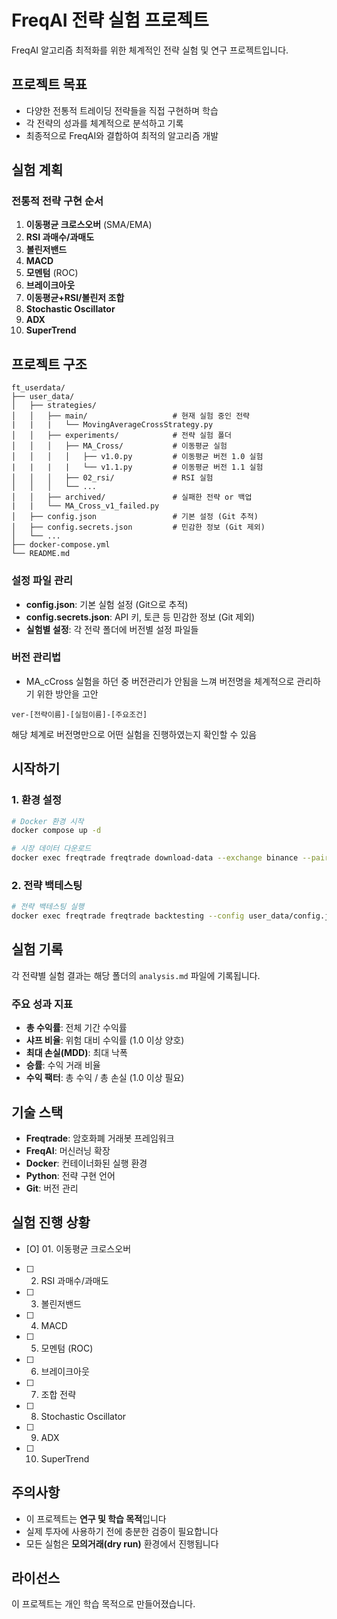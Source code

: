 # FreqAI 전략 실험 프로젝트

FreqAI 알고리즘 최적화를 위한 체계적인 전략 실험 및 연구 프로젝트입니다.

## 프로젝트 목표

- 다양한 전통적 트레이딩 전략들을 직접 구현하며 학습
- 각 전략의 성과를 체계적으로 분석하고 기록
- 최종적으로 FreqAI와 결합하여 최적의 알고리즘 개발

## 실험 계획

### 전통적 전략 구현 순서
1. **이동평균 크로스오버** (SMA/EMA) 
2. **RSI 과매수/과매도** 
3. **볼린저밴드** 
4. **MACD** 
5. **모멘텀** (ROC) 
6. **브레이크아웃** 
7. **이동평균+RSI/볼린저 조합** 
8. **Stochastic Oscillator** 
9. **ADX** 
10. **SuperTrend** 

## 프로젝트 구조

```
ft_userdata/
├── user_data/
│   ├── strategies/
│   │   ├── main/                   # 현재 실험 중인 전략
|   |   |   └── MovingAverageCrossStrategy.py
│   │   ├── experiments/            # 전략 실험 폴더
│   │   │   ├── MA_Cross/           # 이동평균 실험
│   │   │   │   ├── v1.0.py         # 이동평균 버전 1.0 실험 
|   |   |   |   └── v1.1.py         # 이동평균 버전 1.1 실험
│   │   │   ├── 02_rsi/             # RSI 실험
│   │   │   └── ...
│   │   ├── archived/               # 실패한 전략 or 백업
|   |   └── MA_Cross_v1_failed.py
│   ├── config.json                 # 기본 설정 (Git 추적)
│   ├── config.secrets.json         # 민감한 정보 (Git 제외)
│   └── ...
├── docker-compose.yml
└── README.md
```

### 설정 파일 관리
- **config.json**: 기본 실험 설정 (Git으로 추적)
- **config.secrets.json**: API 키, 토큰 등 민감한 정보 (Git 제외)
- **실험별 설정**: 각 전략 폴더에 버전별 설정 파일들

### 버전 관리법
- MA_cCross 실험을 하던 중 버전관리가 안됨을 느껴 버전명을 체계적으로 관리하기 위한 방안을 고안
```
ver-[전략이름]-[실험이름]-[주요조건]
```
해당 체계로 버전명만으로 어떤 실험을 진행하였는지 확인할 수 있음

## 시작하기

### 1. 환경 설정
```bash
# Docker 환경 시작
docker compose up -d

# 시장 데이터 다운로드
docker exec freqtrade freqtrade download-data --exchange binance --pairs BTC/USDT ETH/USDT --timeframes 5m --days 60
```

### 2. 전략 백테스팅
```bash
# 전략 백테스팅 실행
docker exec freqtrade freqtrade backtesting --config user_data/config.json --strategy [전략명] --timerange 20240101-20240301
```

## 실험 기록

각 전략별 실험 결과는 해당 폴더의 `analysis.md` 파일에 기록됩니다.

### 주요 성과 지표
- **총 수익률**: 전체 기간 수익률
- **샤프 비율**: 위험 대비 수익률 (1.0 이상 양호)
- **최대 손실(MDD)**: 최대 낙폭
- **승률**: 수익 거래 비율
- **수익 팩터**: 총 수익 / 총 손실 (1.0 이상 필요)

## 기술 스택

- **Freqtrade**: 암호화폐 거래봇 프레임워크
- **FreqAI**: 머신러닝 확장
- **Docker**: 컨테이너화된 실행 환경
- **Python**: 전략 구현 언어
- **Git**: 버전 관리

## 실험 진행 상황

- [O] 01. 이동평균 크로스오버
- [ ] 02. RSI 과매수/과매도
- [ ] 03. 볼린저밴드
- [ ] 04. MACD
- [ ] 05. 모멘텀 (ROC)
- [ ] 06. 브레이크아웃
- [ ] 07. 조합 전략
- [ ] 08. Stochastic Oscillator
- [ ] 09. ADX
- [ ] 10. SuperTrend

## 주의사항

- 이 프로젝트는 **연구 및 학습 목적**입니다
- 실제 투자에 사용하기 전에 충분한 검증이 필요합니다
- 모든 실험은 **모의거래(dry run)** 환경에서 진행됩니다

## 라이선스

이 프로젝트는 개인 학습 목적으로 만들어졌습니다.